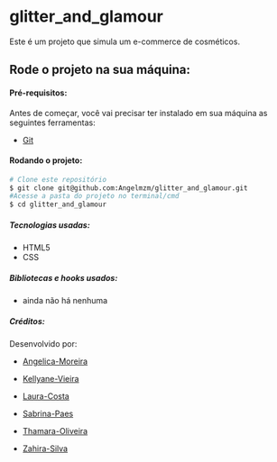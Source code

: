 # glitter_and_glamour
Este é um projeto que simula um e-commerce de cosméticos.

## Rode o projeto na sua máquina:

#### Pré-requisitos:

Antes de começar, você vai precisar ter instalado em sua máquina as seguintes ferramentas:

- [Git](https://git-scm.com/downloads)

#### Rodando o projeto:

```bash
# Clone este repositório
$ git clone git@github.com:Angelmzm/glitter_and_glamour.git
#Acesse a pasta do projeto no terminal/cmd
$ cd glitter_and_glamour
```

##### Tecnologias usadas:

- HTML5
- CSS

##### Bibliotecas e hooks usados:

- ainda não há nenhuma

##### Créditos:

Desenvolvido por:

- [Angelica-Moreira](https://github.com/Angelmzm)

- [Kellyane-Vieira](https://github.com/Kelly019)

- [Laura-Costa](https://github.com/karnsteinn)

- [Sabrina-Paes](https://github.com/biin4)

- [Thamara-Oliveira](https://github.com/thamara0)

- [Zahira-Silva](https://github.com/ZahiraS2-zz)
